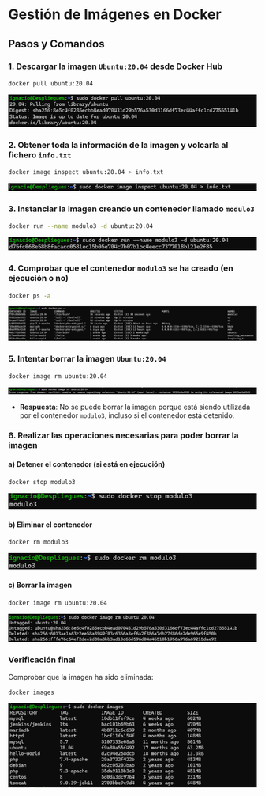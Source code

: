 
# Gestión de Imágenes en Docker

## Pasos y Comandos

### 1. Descargar la imagen `Ubuntu:20.04` desde Docker Hub
```bash
docker pull ubuntu:20.04
```

![Crear volumenes](capturas/1.png)

### 2. Obtener toda la información de la imagen y volcarla al fichero `info.txt`
```bash
docker image inspect ubuntu:20.04 > info.txt
```
![Crear volumenes](capturas/10.png)

### 3. Instanciar la imagen creando un contenedor llamado `modulo3`
```bash
docker run --name modulo3 -d ubuntu:20.04
```

![Crear volumenes](capturas/3.png)

### 4. Comprobar que el contenedor `modulo3` se ha creado (en ejecución o no)
```bash
docker ps -a
```

![Crear volumenes](capturas/4.png)

### 5. Intentar borrar la imagen `Ubuntu:20.04`
```bash
docker image rm ubuntu:20.04
```

![Crear volumenes](capturas/5.png)

- **Respuesta**: No se puede borrar la imagen porque está siendo utilizada por el contenedor `modulo3`, incluso si el contenedor está detenido.

### 6. Realizar las operaciones necesarias para poder borrar la imagen

#### a) Detener el contenedor (si está en ejecución)
```bash
docker stop modulo3
```
![Crear volumenes](capturas/6.png)


#### b) Eliminar el contenedor
```bash
docker rm modulo3
```
![Crear volumenes](capturas/7.png)

#### c) Borrar la imagen
```bash
docker image rm ubuntu:20.04
```
![Crear volumenes](capturas/8.png)

### Verificación final
Comprobar que la imagen ha sido eliminada:
```bash
docker images
```

![Crear volumenes](capturas/9.png)